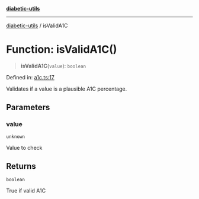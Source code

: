 [**diabetic-utils**](../README.md)

***

[diabetic-utils](../globals.md) / isValidA1C

# Function: isValidA1C()

> **isValidA1C**(`value`): `boolean`

Defined in: [a1c.ts:17](https://github.com/marklearst/diabetic-utils/blob/eb1ce0a8bb58eaa6c7bbfdb97ff24106b8893a34/src/a1c.ts#L17)

Validates if a value is a plausible A1C percentage.

## Parameters

### value

`unknown`

Value to check

## Returns

`boolean`

True if valid A1C
